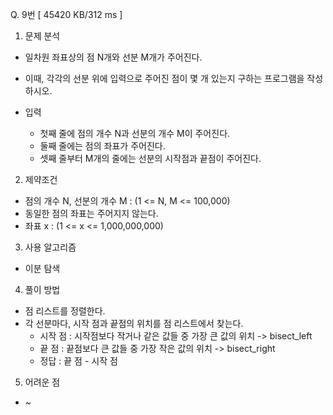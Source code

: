 Q. 9번 [ 45420 KB/312 ms ]

1. 문제 분석
- 일차원 좌표상의 점 N개와 선분 M개가 주어진다. 
- 이때, 각각의 선분 위에 입력으로 주어진 점이 몇 개 있는지 구하는 프로그램을 작성하시오.

- 입력
  - 첫째 줄에 점의 개수 N과 선분의 개수 M이 주어진다.
  - 둘째 줄에는 점의 좌표가 주어진다.
  - 셋째 줄부터 M개의 줄에는 선분의 시작점과 끝점이 주어진다.

2. 제약조건
- 점의 개수 N, 선분의 개수 M : (1 <= N, M <= 100,000)
- 동일한 점의 좌표는 주어지지 않는다.
- 좌표 x : (1 <= x <= 1,000,000,000)

3. 사용 알고리즘
- 이분 탐색

4. 풀이 방법
- 점 리스트를 정렬한다.
- 각 선분마다, 시작 점과 끝점의 위치를 점 리스트에서 찾는다.
  - 시작 점 : 시작점보다 작거나 같은 값들 중 가장 큰 값의 위치 -> bisect_left
  - 끝 점 : 끝점보다 큰 값들 중 가장 작은 값의 위치 -> bisect_right
  - 정답 : 끝 점 - 시작 점

5. 어려운 점
- ~